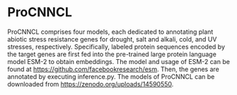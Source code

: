 # ProCNNCL
ProCNNCL comprises four models, each dedicated to annotating plant abiotic stress resistance genes for drought, salt and alkali, cold, and UV stresses, respectively. Specifically, labeled protein sequences encoded by the target genes are first fed into the pre-trained large protein language model ESM-2 to obtain embeddings. The model and usage of ESM-2 can be found at https://github.com/facebookresearch/esm. Then, the genes are annotated by executing inference.py. The models of ProCNNCL can be downloaded from https://zenodo.org/uploads/14590550.
